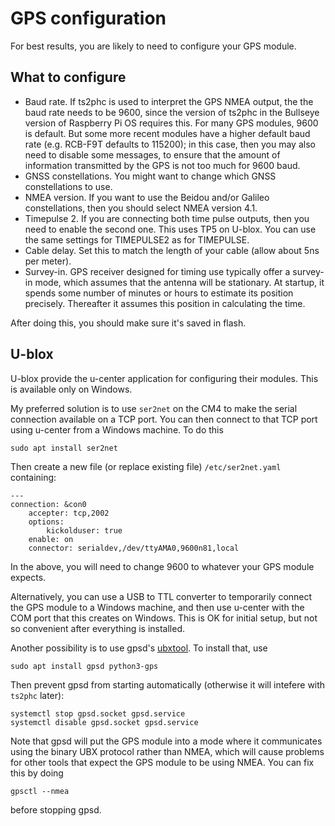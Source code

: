 # GPS configuration

For best results, you are likely to need to configure your GPS module.

## What to configure

* Baud rate. If ts2phc is used to interpret the GPS NMEA output, the the baud rate needs to be 9600, since the version of ts2phc in the Bullseye version of Raspberry Pi OS requires this. For many GPS modules, 9600 is default. But some more recent modules have a higher default baud rate (e.g. RCB-F9T defaults to 115200); in this case, then you may also need to disable some messages, to ensure that the amount of information transmitted by the GPS is not too much for 9600 baud.
* GNSS constellations. You might want to change which GNSS constellations to use.
* NMEA version. If you want to use the Beidou and/or Galileo constellations, then you should select NMEA version 4.1.
* Timepulse 2. If you are connecting both time pulse outputs, then you need to enable the second one. This uses TP5 on U-blox. You can use the same settings for TIMEPULSE2 as for TIMEPULSE.
* Cable delay. Set this to match the length of your cable (allow about 5ns per meter).
* Survey-in. GPS receiver designed for timing use typically offer a survey-in mode, which assumes that the antenna will be stationary. At startup, it spends some number of minutes or hours to estimate its position precisely. Thereafter it assumes this position in calculating the time.

After doing this, you should make sure it's saved in flash.

## U-blox

U-blox provide the u-center application for configuring their modules.  This is available only on Windows.

My preferred solution is to use `ser2net` on the CM4 to make the serial connection available on a TCP port. You can then connect to that TCP port using u-center from a Windows machine.  To do this


```
sudo apt install ser2net
```

Then create a new file (or replace existing file) `/etc/ser2net.yaml` containing:

```
---
connection: &con0
    accepter: tcp,2002
    options:
        kickolduser: true
    enable: on
    connector: serialdev,/dev/ttyAMA0,9600n81,local
```

In the above, you will need to change 9600 to whatever your GPS module expects.

Alternatively, you can use a USB to TTL converter to temporarily connect the GPS module to a Windows machine, and then use u-center with the COM
port that this creates on Windows. This is OK for initial setup, but not so convenient after everything is installed.

Another possibility is to use gpsd's [ubxtool](https://gpsd.gitlab.io/gpsd/ubxtool.html). To install that, use

```
sudo apt install gpsd python3-gps
```

Then prevent gpsd from starting automatically (otherwise it will intefere with `ts2phc` later):

```
systemctl stop gpsd.socket gpsd.service
systemctl disable gpsd.socket gpsd.service
```

Note that gpsd will put the GPS module into a mode where it communicates using the binary UBX protocol rather than NMEA, which will cause
problems for other tools that expect the GPS module to be using NMEA. You can fix this by doing

```
gpsctl --nmea
```

before stopping gpsd.
